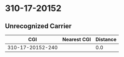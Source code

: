 # 310-17-20152
## Unrecognized Carrier


| CGI | Nearest CGI | Distance |
|-----|-------------|----------|
| 310-17-20152-240 |  | 0.0 |
